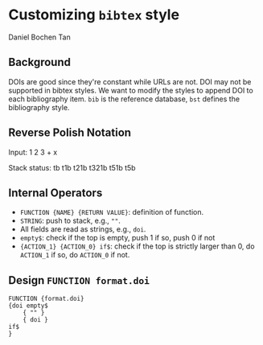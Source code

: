 # Customizing `bibtex` style
Daniel Bochen Tan
## Background
DOIs are good since they're constant while URLs are not.
DOI may not be supported in bibtex styles.
We want to modify the styles to append DOI to each bibliography item.
`bib` is the reference database, `bst` defines the bibliography style.
## Reverse Polish Notation
Input: 1 2 3 + x

Stack status: tb t1b t21b t321b t51b t5b
## Internal Operators
- `FUNCTION {NAME} {RETURN VALUE}`: definition of function.
- `STRING`: push to stack, e.g., `""`.
- All fields are read as strings, e.g., `doi`.
- `empty$`: check if the top is empty, push 1 if so, push 0 if not
- `{ACTION_1} {ACTION_0} if$`: check if the top is strictly larger than 0, do `ACTION_1` if so, do `ACTION_0` if not.

## Design `FUNCTION format.doi`
```
FUNCTION {format.doi}
{doi empty$
    { "" }
    { doi }
if$
}
```